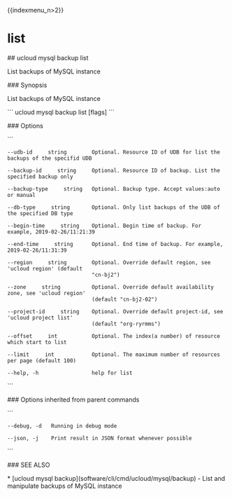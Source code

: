 {{indexmenu_n>2}}

# list

\#\# ucloud mysql backup list

List backups of MySQL instance

\#\#\# Synopsis

List backups of MySQL instance

\`\`\` ucloud mysql backup list \[flags\] \`\`\`

\#\#\# Options

\`\`\`

``` 
--udb-id     string        Optional. Resource ID of UDB for list the backups of the specifid UDB 
```

``` 
--backup-id     string     Optional. Resource ID of backup. List the specified backup only 
```

``` 
--backup-type     string   Optional. Backup type. Accept values:auto or manual 
```

``` 
--db-type     string       Optional. Only list backups of the UDB of the specified DB type 
```

``` 
--begin-time     string    Optional. Begin time of backup. For example, 2019-02-26/11:21:39 
```

``` 
--end-time     string      Optional. End time of backup. For example, 2019-02-26/11:31:39 
```

``` 
--region     string        Optional. Override default region, see 'ucloud region' (default
                           "cn-bj2") 
```

``` 
--zone     string          Optional. Override default availability zone, see 'ucloud region'
                           (default "cn-bj2-02") 
```

``` 
--project-id     string    Optional. Override default project-id, see 'ucloud project list'
                           (default "org-ryrmms") 
```

``` 
--offset     int           Optional. The index(a number) of resource which start to list 
```

``` 
--limit     int            Optional. The maximum number of resources per page (default 100) 
```

``` 
--help, -h                 help for list 
```

\`\`\`

\#\#\# Options inherited from parent commands

\`\`\`

``` 
--debug, -d   Running in debug mode 
```

``` 
--json, -j    Print result in JSON format whenever possible 
```

\`\`\`

\#\#\# SEE ALSO

\* \[ucloud mysql backup\](software/cli/cmd/ucloud/mysql/backup) - List
and manipulate backups of MySQL instance
